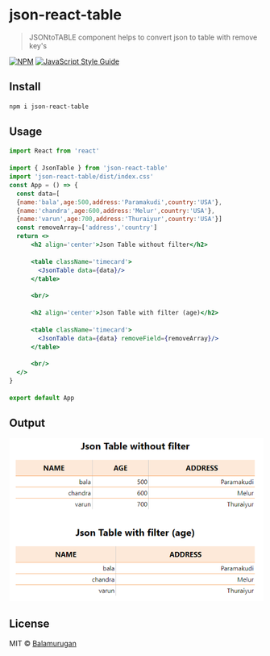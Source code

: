 # json-react-table

> JSONtoTABLE component helps to convert json to table with remove key&#x27;s

[![NPM](https://img.shields.io/npm/v/json-react-table.svg)](https://www.npmjs.com/package/json-react-table) [![JavaScript Style Guide](https://img.shields.io/badge/code_style-standard-brightgreen.svg)](https://standardjs.com)

## Install

```bash
npm i json-react-table
```

## Usage

```jsx
import React from 'react'

import { JsonTable } from 'json-react-table'
import 'json-react-table/dist/index.css'
const App = () => {
  const data=[
  {name:'bala',age:500,address:'Paramakudi',country:'USA'},
  {name:'chandra',age:600,address:'Melur',country:'USA'},
  {name:'varun',age:700,address:'Thuraiyur',country:'USA'}]
  const removeArray=['address','country']
  return <>  
      <h2 align='center'>Json Table without filter</h2>

      <table className='timecard'>
        <JsonTable data={data}/>
      </table>  

      <br/>

      <h2 align='center'>Json Table with filter (age)</h2>

      <table className='timecard'>
        <JsonTable data={data} removeField={removeArray}/>
      </table>  
      
      <br/>
  </>
}

export default App


```
## Output
![alt text](https://github.com/balacoder/react-jsontotable/blob/main/src/asset/npm.png)

## License

MIT © [Balamurugan](https://github.com/Balamurugan)
